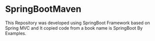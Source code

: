# SpringBootMaven

This Repository was developed using SpringBoot Framework based on Spring MVC and It copied code from a book name is SpringBoot By Examples.
